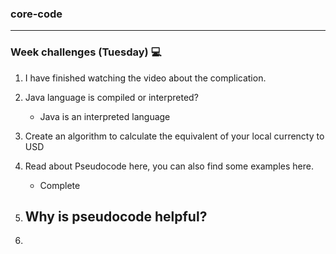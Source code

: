 ### core-code
---
### Week challenges (Tuesday) 💻
1. I have finished watching the video about the complication.

2.  Java language is compiled or interpreted?
    - Java is an interpreted language

3. Create an algorithm to calculate the equivalent of your local currencty to USD

4. Read about Pseudocode here, you can also find some examples here.
   - Complete
  
5. Why is pseudocode helpful?
   - 

6. 
